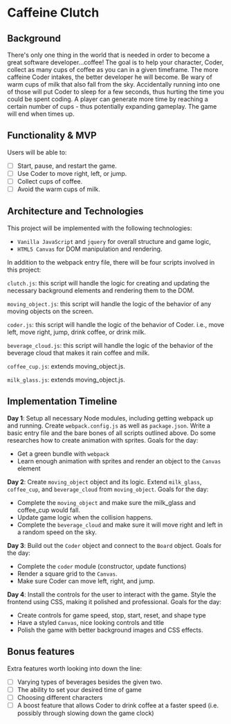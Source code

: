 # Caffeine Clutch

## Background

There's only one thing in the world that is needed in order to become a great software developer...coffee!  The goal is to help your character, Coder, collect as many cups of coffee as you can in a given timeframe.  The more caffeine Coder intakes, the better developer he will become.  Be wary of warm cups of milk that also fall from the sky.  Accidentally running into one of those will put Coder to sleep for a few seconds, thus hurting the time you could be spent coding.
A player can generate more time by reaching a certain number of cups - thus potentially expanding gameplay.
The game will end when times up.

## Functionality & MVP  

Users will be able to:

- [ ] Start, pause, and restart the game.
- [ ] Use Coder to move right, left, or jump.
- [ ] Collect cups of coffee.
- [ ] Avoid the warm cups of milk.

## Architecture and Technologies

This project will be implemented with the following technologies:

- `Vanilla JavaScript` and `jquery` for overall structure and game logic,
- `HTML5 Canvas` for DOM manipulation and rendering.

In addition to the webpack entry file, there will be four scripts involved in this project:

`clutch.js`: this script will handle the logic for creating and updating the necessary background elements and rendering them to the DOM.

`moving_object.js`: this script will handle the logic of the behavior of any moving objects on the screen.

`coder.js`: this script will handle the logic of the behavior of Coder. i.e., move left, move right, jump, drink coffee, or drink milk.

`beverage_cloud.js`: this script will handle the logic of the behavior of the beverage cloud that makes it rain coffee and milk.

`coffee_cup.js`: extends moving_object.js.

`milk_glass.js`: extends moving_object.js.


## Implementation Timeline

**Day 1**: Setup all necessary Node modules, including getting webpack up and running.  Create `webpack.config.js` as well as `package.json`.  Write a basic entry file and the bare bones of all scripts outlined above. Do some researches how to create animation with sprites. Goals for the day:

- Get a green bundle with `webpack`
- Learn enough animation with sprites and render an object to the `Canvas` element

**Day 2**: Create `moving_object` object and its logic. Extend `milk_glass`, `coffee_cup`, and `beverage_cloud` from `moving_object`. Goals for the day:

- Complete the `moving_object` and make sure the milk_glass and coffee_cup would fall.
- Update game logic when the collision happens.
- Complete the `beverage_cloud` and make sure it will move right and left in a random speed on the sky.

**Day 3**: Build out the `Coder` object and connect to the `Board` object. Goals for the day:

- Complete the `coder` module (constructor, update functions)
- Render a square grid to the `Canvas`.
- Make sure Coder can move left, right, and jump.

**Day 4**: Install the controls for the user to interact with the game.  Style the frontend using CSS, making it polished and professional.  Goals for the day:

- Create controls for game speed, stop, start, reset, and shape type
- Have a styled `Canvas`, nice looking controls and title
- Polish the game with better background images and CSS effects.


## Bonus features

 Extra features worth looking into down the line:

- [ ] Varying types of beverages besides the given two.
- [ ] The ability to set your desired time of game
- [ ] Choosing different characters
- [ ] A boost feature that allows Coder to drink coffee at a faster speed (i.e. possibly through slowing down the game clock)
